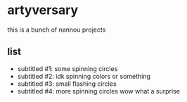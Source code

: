 # artyversary

this is a bunch of nannou projects

## list

- subtitled #1: some spinning circles
- subtitled #2: idk spinning colors or something
- subtitled #3: small flashing circles
- subtitled #4: more spinning circles wow what a surprise
